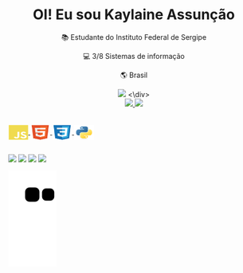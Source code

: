 <div align="center">
   <h1>
     OI! Eu sou Kaylaine Assunção   
   </h1>
</div>
<div align="center">
    <div align="center" width="300px">
   <p>📚 Estudante do Instituto Federal de Sergipe</p>
   <p>💻 3/8 Sistemas de informação</p> 
   <p>🌎 Brasil </p>
   </div>
   <img src="https://bestanimations.com/media/computers/78704119funny-homer-computer-animated-gif-38.gif" min-width="280px" max-width="280px" width="280px">
<\div><br>
<div align="center">
  <a href="https://github.com/Kaylaineasb-01">
  <img height="180em" src="https://github-readme-stats.vercel.app/api?username=Kaylaineasb&show_icons=true&theme=github_dark&include_all_commits=true&count_private=true">
  <img height="180em" src="https://github-readme-stats.vercel.app/api/top-langs/?username=Kaylaineasb&layout=compact&langs_count=7&theme=github_dark">
</div><br>
</div>
<div style="display: inline_block"><br>
  <img align="center" alt="Kay-Js" height="30" width="40" src="https://raw.githubusercontent.com/devicons/devicon/master/icons/javascript/javascript-plain.svg">
  <img align="center" alt="Kay-HTML" height="30" width="40" src="https://raw.githubusercontent.com/devicons/devicon/master/icons/html5/html5-original.svg">
  <img align="center" alt="Kay-CSS" height="30" width="40" src="https://raw.githubusercontent.com/devicons/devicon/master/icons/css3/css3-original.svg">
  <img align="center" alt="Kay-Python" height="30" width="40" src="https://raw.githubusercontent.com/devicons/devicon/master/icons/python/python-original.svg">
</div>
   
  ##
 
<div> 
  <a href="https://instagram.com/kaylaineasb" target="_blank"><img src="https://img.shields.io/badge/-Instagram-%23E4405F?style=for-the-badge&logo=instagram&logoColor=white" target="_blank"></a>
 <a href="https://discord.gg/kaylaineasb" target="_blank"><img src="https://img.shields.io/badge/Discord-7289DA?style=for-the-badge&logo=discord&logoColor=white" target="_blank"></a> 
  <a href = "mailto:kaylaineasb9@gmail.com"><img src="https://img.shields.io/badge/-Gmail-%23333?style=for-the-badge&logo=gmail&logoColor=white" target="_blank"></a>
  <a href="https://www.linkedin.com/in/kaylaineasb/" target="_blank"><img src="https://img.shields.io/badge/-LinkedIn-%230077B5?style=for-the-badge&logo=linkedin&logoColor=white" target="_blank"></a> 
 
  ![Snake animation](https://github.com/Kaylaineasb/Kaylaineasb/blob/output/github-contribution-grid-snake.svg)
 
</div>

